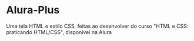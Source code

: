 # Alura-Plus
Uma tela HTML e estilo CSS, feitas ao desenvolver do curso "HTML e CSS: praticando HTML/CSS", disponível na Alura
